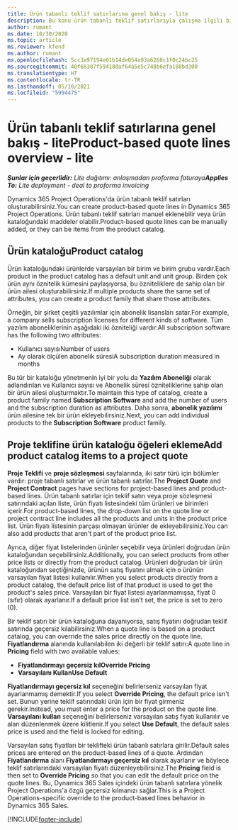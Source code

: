 ```yaml
---
title: Ürün tabanlı teklif satırlarına genel bakış - lite
description: Bu konu ürün tabanlı teklif satırlarıyla çalışma ilgili bilgi sağlar.
author: rumant
ms.date: 10/30/2020
ms.topic: article
ms.reviewer: kfend
ms.author: rumant
ms.openlocfilehash: 5cc3a97194e01b14de054a93a6268c1f0c24bc25
ms.sourcegitcommit: 40f68387f594180af64a5e5c748b6efa188bd300
ms.translationtype: HT
ms.contentlocale: tr-TR
ms.lasthandoff: 05/10/2021
ms.locfileid: "5994475"
---
```

# <a name="product-based-quote-lines-overview---lite"></a><span data-ttu-id="5a809-103">Ürün tabanlı teklif satırlarına genel bakış - lite</span><span class="sxs-lookup"><span data-stu-id="5a809-103">Product-based quote lines overview - lite</span></span>

<span data-ttu-id="5a809-104">_**Şunlar için geçerlidir:** Lite dağıtımı: anlaşmadan proforma faturaya_</span><span class="sxs-lookup"><span data-stu-id="5a809-104">_**Applies To:** Lite deployment - deal to proforma invoicing_</span></span>

<span data-ttu-id="5a809-105">Dynamics 365 Project Operations'da ürün tabanlı teklif satırları oluşturabilirsiniz.</span><span class="sxs-lookup"><span data-stu-id="5a809-105">You can create product-based quote lines in Dynamics 365 Project Operations.</span></span> <span data-ttu-id="5a809-106">Ürün tabanlı teklif satırları manuel eklenebilir veya ürün kataloğundaki maddeler olabilir.</span><span class="sxs-lookup"><span data-stu-id="5a809-106">Product-based quote lines can be manually added, or they can be items from the product catalog.</span></span>

## <a name="product-catalog"></a><span data-ttu-id="5a809-107">Ürün kataloğu</span><span class="sxs-lookup"><span data-stu-id="5a809-107">Product catalog</span></span>

<span data-ttu-id="5a809-108">Ürün kataloğundaki ürünlerde varsayılan bir birim ve birim grubu vardır.</span><span class="sxs-lookup"><span data-stu-id="5a809-108">Each product in the product catalog has a default unit and unit group.</span></span> <span data-ttu-id="5a809-109">Birden çok ürün aynı öznitelik kümesini paylaşıyorsa, bu özniteliklere de sahip olan bir ürün ailesi oluşturabilirsiniz.</span><span class="sxs-lookup"><span data-stu-id="5a809-109">If multiple products share the same set of attributes, you can create a product family that share those attributes.</span></span> 

<span data-ttu-id="5a809-110">Örneğin, bir şirket çeşitli yazılımlar için abonelik lisansları satar.</span><span class="sxs-lookup"><span data-stu-id="5a809-110">For example, a company sells subscription licenses for different kinds of software.</span></span> <span data-ttu-id="5a809-111">Tüm yazılım aboneliklerinin aşağıdaki iki özniteliği vardır:</span><span class="sxs-lookup"><span data-stu-id="5a809-111">All subscription software has the following two attributes:</span></span>

- <span data-ttu-id="5a809-112">Kullanıcı sayısı</span><span class="sxs-lookup"><span data-stu-id="5a809-112">Number of users</span></span>
- <span data-ttu-id="5a809-113">Ay olarak ölçülen abonelik süresi</span><span class="sxs-lookup"><span data-stu-id="5a809-113">A subscription duration measured in months</span></span>

<span data-ttu-id="5a809-114">Bu tür bir kataloğu yönetmenin iyi bir yolu da **Yazılım Aboneliği** olarak adlandırılan ve Kullanıcı sayısı ve Abonelik süresi özniteliklerine sahip olan bir ürün ailesi oluşturmaktır.</span><span class="sxs-lookup"><span data-stu-id="5a809-114">To maintain this type of catalog, create a product family named **Subscription Software** and add the number of users and the subscription duration as attributes.</span></span> <span data-ttu-id="5a809-115">Daha sonra, **abonelik yazılımı** ürün ailesine tek bir ürün ekleyebilirsiniz.</span><span class="sxs-lookup"><span data-stu-id="5a809-115">Next, you can add individual products to the **Subscription Software** product family.</span></span>

## <a name="add-product-catalog-items-to-a-project-quote"></a><span data-ttu-id="5a809-116">Proje teklifine ürün kataloğu öğeleri ekleme</span><span class="sxs-lookup"><span data-stu-id="5a809-116">Add product catalog items to a project quote</span></span>

<span data-ttu-id="5a809-117">**Proje Teklifi** ve **proje sözleşmesi** sayfalarında, iki satır türü için bölümler vardır: proje tabanlı satırlar ve ürün tabanlı satırlar.</span><span class="sxs-lookup"><span data-stu-id="5a809-117">The **Project Quote** and **Project Contract** pages have sections for project-based lines and product-based lines.</span></span> <span data-ttu-id="5a809-118">Ürün tabanlı satırlar için teklif satırı veya proje sözleşmesi satırındaki açılan liste, ürün fiyatı listesindeki tüm ürünleri ve birimleri içerir.</span><span class="sxs-lookup"><span data-stu-id="5a809-118">For product-based lines, the drop-down list on the quote line or project contract line includes all the products and units in the product price list.</span></span> <span data-ttu-id="5a809-119">Ürün fiyatı listesinin parçası olmayan ürünler de ekleyebilirsiniz.</span><span class="sxs-lookup"><span data-stu-id="5a809-119">You can also add products that aren't part of the product price list.</span></span>

<span data-ttu-id="5a809-120">Ayrıca, diğer fiyat listelerinden ürünler seçebilir veya ürünleri doğrudan ürün kataloğundan seçebilirsiniz.</span><span class="sxs-lookup"><span data-stu-id="5a809-120">Additionally, you can select products from other price lists or directly from the product catalog.</span></span> <span data-ttu-id="5a809-121">Ürünleri doğrudan bir ürün kataloğundan seçtiğinizde, ürünün satış fiyatını almak için o ürünün varsayılan fiyat listesi kullanılır.</span><span class="sxs-lookup"><span data-stu-id="5a809-121">When you select products directly from a product catalog, the default price list of that product is used to get the product's sales price.</span></span> <span data-ttu-id="5a809-122">Varsayılan bir fiyat listesi ayarlanmamışsa, fiyat 0 (sıfır) olarak ayarlanır.</span><span class="sxs-lookup"><span data-stu-id="5a809-122">If a default price list isn't set, the price is set to zero (0).</span></span>

<span data-ttu-id="5a809-123">Bir teklif satırı bir ürün kataloğuna dayanıyorsa, satış fiyatını doğrudan teklif satırında geçersiz kılabilirsiniz.</span><span class="sxs-lookup"><span data-stu-id="5a809-123">When a quote line is based on a product catalog, you can override the sales price directly on the quote line.</span></span> <span data-ttu-id="5a809-124">**Fiyatlandırma** alanında kullanılabilen iki değerli bir teklif satırı:</span><span class="sxs-lookup"><span data-stu-id="5a809-124">A quote line in **Pricing** field with two available values:</span></span>

- <span data-ttu-id="5a809-125">**Fiyatlandırmayı geçersiz kıl**</span><span class="sxs-lookup"><span data-stu-id="5a809-125">**Override Pricing**</span></span>
- <span data-ttu-id="5a809-126">**Varsayılanı Kullan**</span><span class="sxs-lookup"><span data-stu-id="5a809-126">**Use Default**</span></span>

<span data-ttu-id="5a809-127">**Fiyatlandırmayı geçersiz kıl** seçeneğini belirlerseniz varsayılan fiyat ayarlanmamış demektir.</span><span class="sxs-lookup"><span data-stu-id="5a809-127">If you select **Override Pricing**, the default price isn't set.</span></span> <span data-ttu-id="5a809-128">Bunun yerine teklif satırındaki ürün için bir fiyat girmeniz gerekir.</span><span class="sxs-lookup"><span data-stu-id="5a809-128">Instead, you must enter a price for the product on the quote line.</span></span> <span data-ttu-id="5a809-129">**Varsayılanı kullan** seçeneğini belirlerseniz varsayılan satış fiyatı kullanılır ve alan düzenlenmek üzere kilitlenir.</span><span class="sxs-lookup"><span data-stu-id="5a809-129">If you select **Use Default**, the default sales price is used and the field is locked for editing.</span></span>

<span data-ttu-id="5a809-130">Varsayılan satış fiyatları bir teklifteki ürün tabanlı satırlara girilir.</span><span class="sxs-lookup"><span data-stu-id="5a809-130">Default sales prices are entered on the product-based lines of a quote.</span></span> <span data-ttu-id="5a809-131">Ardından **Fiyatlandırma** alanı **Fiyatlandırmayı geçersiz kıl** olarak ayarlanır ve böylece teklif satırlarındaki varsayılan fiyatı düzenleyebilirsiniz.</span><span class="sxs-lookup"><span data-stu-id="5a809-131">The **Pricing** field is then set to **Override Pricing** so that you can edit the default price on the quote lines.</span></span> <span data-ttu-id="5a809-132">Bu, Dynamics 365 Sales içindeki ürün tabanlı satırlara yönelik Project Operations'a özgü geçersiz kılmanızı sağlar.</span><span class="sxs-lookup"><span data-stu-id="5a809-132">This is a Project Operations-specific override to the product-based lines behavior in Dynamics 365 Sales.</span></span>


[!INCLUDE[footer-include](../../includes/footer-banner.md)]